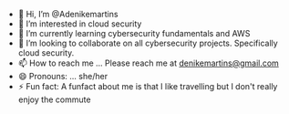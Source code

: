 - 👋 Hi, I’m @Adenikemartins
- 👀 I’m interested in cloud security
- 🌱 I’m currently learning cybersecurity fundamentals and AWS
- 💞️ I’m looking to collaborate on all cybersecurity projects. Specifically cloud security.
- 📫 How to reach me ... Please reach me at denikemartins@gmail.com
- 😄 Pronouns: ... she/her
- ⚡ Fun fact: A funfact about me is that I like travelling but I don't really enjoy the commute

<!---
Adenikemartins/Adenikemartins is a ✨ special ✨ repository because its `README.md` (this file) appears on your GitHub profile.
You can click the Preview link to take a look at your changes.
--->
